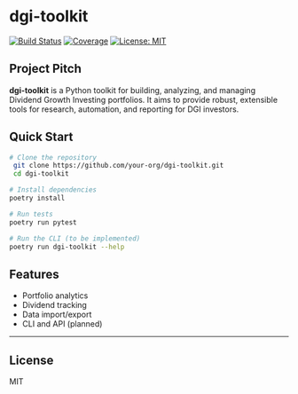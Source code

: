 # dgi-toolkit

[![Build Status](https://img.shields.io/badge/build-pending-lightgrey)](https://github.com/your-org/dgi-toolkit/actions) [![Coverage](https://img.shields.io/badge/coverage-pending-lightgrey)](https://github.com/your-org/dgi-toolkit/actions) [![License: MIT](https://img.shields.io/badge/license-MIT-blue.svg)](LICENSE)

## Project Pitch

**dgi-toolkit** is a Python toolkit for building, analyzing, and managing Dividend Growth Investing portfolios. It aims to provide robust, extensible tools for research, automation, and reporting for DGI investors.

## Quick Start

```bash
# Clone the repository
 git clone https://github.com/your-org/dgi-toolkit.git
 cd dgi-toolkit

# Install dependencies
poetry install

# Run tests
poetry run pytest

# Run the CLI (to be implemented)
poetry run dgi-toolkit --help
```

## Features
- Portfolio analytics
- Dividend tracking
- Data import/export
- CLI and API (planned)

---

## License
MIT
